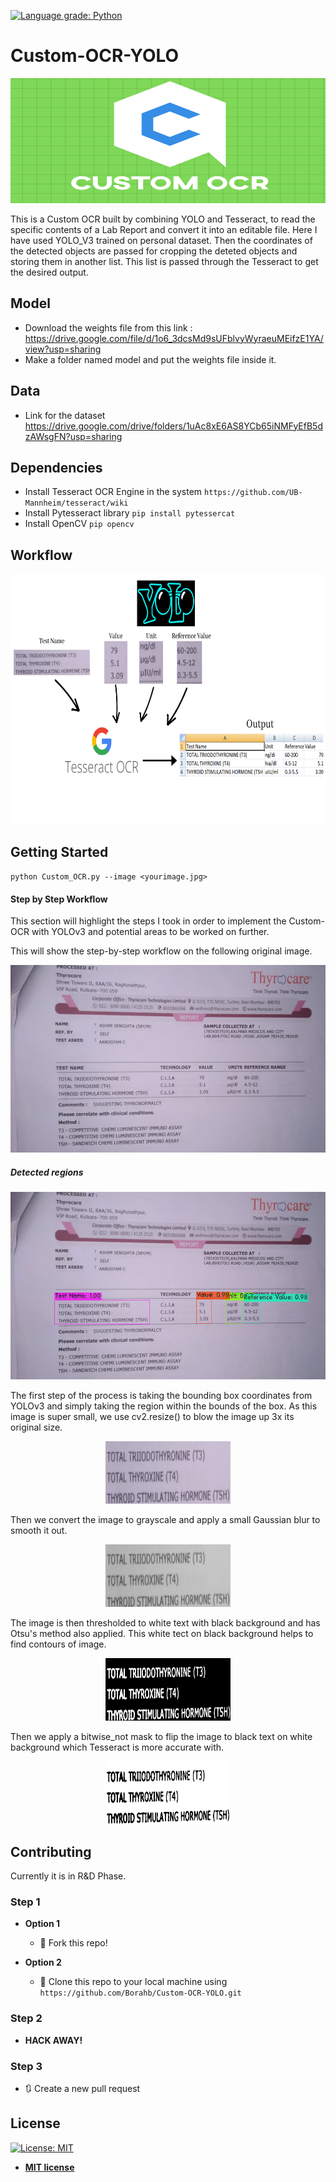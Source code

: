 [![Language grade: Python](https://img.shields.io/lgtm/grade/python/g/Borahb/Custom-OCR-YOLO.svg?logo=lgtm&logoWidth=18)](https://lgtm.com/projects/g/Borahb/Custom-OCR-YOLO/context:python)
# Custom-OCR-YOLO
 <img src = "asset/logo.png" height = 200, width = 900>
 
 
This is a Custom OCR built by combining YOLO and Tesseract, to read the specific contents of a Lab Report and convert it into an editable file.
Here I have used YOLO_V3 trained on personal dataset. Then the coordinates of the detected objects are passed for cropping the deteted objects and storing them in another list. This list is passed through the Tesseract to get the desired output.

## Model
- Download the weights file from this link : https://drive.google.com/file/d/1o6_3dcsMd9sUFblvyWyraeuMEifzE1YA/view?usp=sharing
- Make a folder named model and put the weights file inside it.

## Data
- Link for the dataset https://drive.google.com/drive/folders/1uAc8xE6AS8YCb65iNMFyEfB5dzAWsgFN?usp=sharing


## Dependencies
- Install Tesseract OCR Engine in the system ` https://github.com/UB-Mannheim/tesseract/wiki `
- Install Pytesseract library ` pip install pytessercat `
- Install OpenCV ` pip opencv `

## Workflow

<p align="center"> 
<img src = "asset/workflow.png" height = 400, width = 700>
</p>

## Getting Started

`python Custom_OCR.py --image <yourimage.jpg>`


#### Step by Step Workflow

This section will highlight the steps I took in order to implement the Custom-OCR with YOLOv3 and potential areas to be worked on further.

This will show the step-by-step workflow on the following original image.

<p align="center"> 
<img src = "images/repo3.jpg" height = 300, width = 600>
</p>

##### Detected regions

<p align="center"> 
<img src = "asset/predictions1.jpg" height = 300, width = 600>
</p>

The first step of the process is taking the bounding box coordinates from YOLOv3 and simply taking the region within the bounds of the box. As this image is super small, we use cv2.resize() to blow the image up 3x its original size.

<p align="center"> 
<img src = "Crop/crop__0.jpg" height = 100, width = 200>
</p>

Then we convert the image to grayscale and apply a small Gaussian blur to smooth it out.

<p align="center"> 
<img src = "asset/3.png" height = 100, width = 200>
</p>

The image is then thresholded to white text with black background and has Otsu's method also applied. This white tect on black background helps to find contours of image.

<p align="center"> 
<img src = "asset/4.png" height = 100, width = 200>
</p>

Then we apply a bitwise_not mask to flip the image to black text on white background which Tesseract is more accurate with.

<p align="center"> 
<img src = "Crop/roi__0.jpg" height = 100, width = 200>
</p>

## Contributing
Currently it is in R&D Phase.

### Step 1

- **Option 1**
    - 🍴 Fork this repo!

- **Option 2**
    - 👯 Clone this repo to your local machine using `https://github.com/Borahb/Custom-OCR-YOLO.git`

### Step 2

- **HACK AWAY!** 

### Step 3

- 🔃 Create a new pull request 

## License

[![License: MIT](https://img.shields.io/badge/License-MIT-yellow.svg)](https://opensource.org/licenses/MIT)
- **[MIT license](http://opensource.org/licenses/mit-license.php)**
